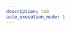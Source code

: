 ```yaml
---
description: tab
auto_execution_mode: 1
---
```


<UiTab tabs={tabMenus} className="mb-4 search-type-tabs ui-tab--grid-2" />

